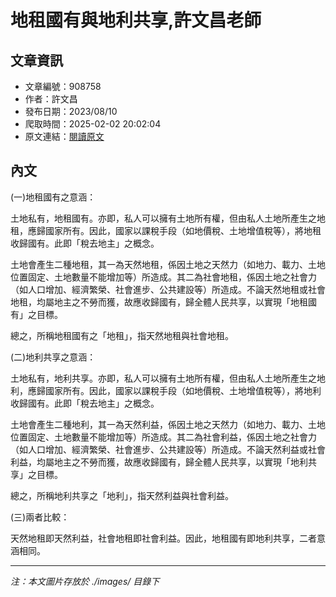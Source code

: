 # 地租國有與地利共享,許文昌老師

## 文章資訊
- 文章編號：908758
- 作者：許文昌
- 發布日期：2023/08/10
- 爬取時間：2025-02-02 20:02:04
- 原文連結：[閱讀原文](https://real-estate.get.com.tw/Columns/detail.aspx?no=908758)

## 內文
(一)地租國有之意涵：

土地私有，地租國有。亦即，私人可以擁有土地所有權，但由私人土地所產生之地租，應歸國家所有。因此，國家以課稅手段（如地價稅、土地增值稅等），將地租收歸國有。此即「稅去地主」之概念。

土地會產生二種地租，其一為天然地租，係因土地之天然力（如地力、載力、土地位置固定、土地數量不能增加等）所造成。其二為社會地租，係因土地之社會力（如人口增加、經濟繁榮、社會進步、公共建設等）所造成。不論天然地租或社會地租，均屬地主之不勞而獲，故應收歸國有，歸全體人民共享，以實現「地租國有」之目標。

總之，所稱地租國有之「地租」，指天然地租與社會地租。

(二)地利共享之意涵：

土地私有，地利共享。亦即，私人可以擁有土地所有權，但由私人土地所產生之地利，應歸國家所有。因此，國家以課稅手段（如地價稅、土地增值稅等），將地利收歸國有。此即「稅去地主」之概念。

土地會產生二種地利，其一為天然利益，係因土地之天然力（如地力、載力、土地位置固定、土地數量不能增加等）所造成。其二為社會利益，係因土地之社會力（如人口增加、經濟繁榮、社會進步、公共建設等）所造成。不論天然利益或社會利益，均屬地主之不勞而獲，故應收歸國有，歸全體人民共享，以實現「地利共享」之目標。

總之，所稱地利共享之「地利」，指天然利益與社會利益。

(三)兩者比較：

天然地租即天然利益，社會地租即社會利益。因此，地租國有即地利共享，二者意涵相同。

---
*注：本文圖片存放於 ./images/ 目錄下*
